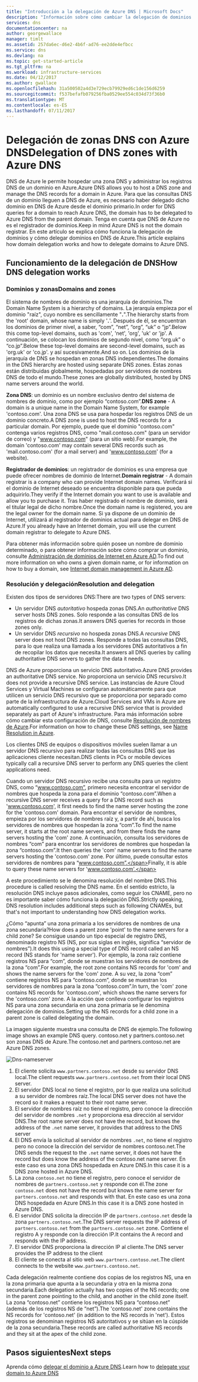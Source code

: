 ```yaml
---
title: "Introducción a la delegación de Azure DNS | Microsoft Docs"
description: "Información sobre cómo cambiar la delegación de dominios y usar los servidores de nombres DNS de Azure para ofrecer hospedaje de dominios."
services: dns
documentationcenter: na
author: georgewallace
manager: timlt
ms.assetid: 257da6ec-d6e2-4b6f-ad76-ee2dde4efbcc
ms.service: dns
ms.devlang: na
ms.topic: get-started-article
ms.tgt_pltfrm: na
ms.workload: infrastructure-services
ms.date: 04/12/2017
ms.author: gwallace
ms.openlocfilehash: 31a500502a4d3e729ecb79929ed6c1de156d6259
ms.sourcegitcommit: f537befafb079256fba0529ee554c034d73f36b0
ms.translationtype: MT
ms.contentlocale: es-ES
ms.lasthandoff: 07/11/2017
---
```

# <a name="delegation-of-dns-zones-with-azure-dns"></a><span data-ttu-id="794dd-103">Delegación de zonas DNS con Azure DNS</span><span class="sxs-lookup"><span data-stu-id="794dd-103">Delegation of DNS zones with Azure DNS</span></span>

<span data-ttu-id="794dd-104">DNS de Azure le permite hospedar una zona DNS y administrar los registros DNS de un dominio en Azure.</span><span class="sxs-lookup"><span data-stu-id="794dd-104">Azure DNS allows you to host a DNS zone and manage the DNS records for a domain in Azure.</span></span> <span data-ttu-id="794dd-105">Para que las consultas DNS de un dominio lleguen a DNS de Azure, es necesario haber delegado dicho dominio en DNS de Azure desde el dominio primario.</span><span class="sxs-lookup"><span data-stu-id="794dd-105">In order for DNS queries for a domain to reach Azure DNS, the domain has to be delegated to Azure DNS from the parent domain.</span></span> <span data-ttu-id="794dd-106">Tenga en cuenta que DNS de Azure no es el registrador de dominios.</span><span class="sxs-lookup"><span data-stu-id="794dd-106">Keep in mind Azure DNS is not the domain registrar.</span></span> <span data-ttu-id="794dd-107">En este artículo se explica cómo funciona la delegación de dominios y cómo delegar dominios en DNS de Azure.</span><span class="sxs-lookup"><span data-stu-id="794dd-107">This article explains how domain delegation works and how to delegate domains to Azure DNS.</span></span>

## <a name="how-dns-delegation-works"></a><span data-ttu-id="794dd-108">Funcionamiento de la delegación de DNS</span><span class="sxs-lookup"><span data-stu-id="794dd-108">How DNS delegation works</span></span>

### <a name="domains-and-zones"></a><span data-ttu-id="794dd-109">Dominios y zonas</span><span class="sxs-lookup"><span data-stu-id="794dd-109">Domains and zones</span></span>

<span data-ttu-id="794dd-110">El sistema de nombres de dominio es una jerarquía de dominios.</span><span class="sxs-lookup"><span data-stu-id="794dd-110">The Domain Name System is a hierarchy of domains.</span></span> <span data-ttu-id="794dd-111">La jerarquía empieza por el dominio "raíz", cuyo nombre es sencillamente "**.**".</span><span class="sxs-lookup"><span data-stu-id="794dd-111">The hierarchy starts from the 'root' domain, whose name is simply '**.**'.</span></span>  <span data-ttu-id="794dd-112">Después de él, se encuentran los dominios de primer nivel, a saber, “com”, “net”, “org”, “uk” o “jp”.</span><span class="sxs-lookup"><span data-stu-id="794dd-112">Below this come top-level domains, such as 'com', 'net', 'org', 'uk' or 'jp'.</span></span>  <span data-ttu-id="794dd-113">A continuación, se colocan los dominios de segundo nivel, como “org.uk” o “co.jp”.</span><span class="sxs-lookup"><span data-stu-id="794dd-113">Below these top-level domains are second-level domains, such as 'org.uk' or 'co.jp'.</span></span>  <span data-ttu-id="794dd-114">y así sucesivamente.</span><span class="sxs-lookup"><span data-stu-id="794dd-114">And so on.</span></span> <span data-ttu-id="794dd-115">Los dominios de la jerarquía de DNS se hospedan en zonas DNS independientes.</span><span class="sxs-lookup"><span data-stu-id="794dd-115">The domains in the DNS hierarchy are hosted using separate DNS zones.</span></span> <span data-ttu-id="794dd-116">Estas zonas están distribuidas globalmente, hospedadas por servidores de nombres DNS de todo el mundo.</span><span class="sxs-lookup"><span data-stu-id="794dd-116">These zones are globally distributed, hosted by DNS name servers around the world.</span></span>

<span data-ttu-id="794dd-117">**Zona DNS**: un dominio es un nombre exclusivo dentro del sistema de nombres de dominio, como por ejemplo “contoso.com”.</span><span class="sxs-lookup"><span data-stu-id="794dd-117">**DNS zone** - A domain is a unique name in the Domain Name System, for example 'contoso.com'.</span></span> <span data-ttu-id="794dd-118">Una zona DNS se usa para hospedar los registros DNS de un dominio concreto.</span><span class="sxs-lookup"><span data-stu-id="794dd-118">A DNS zone is used to host the DNS records for a particular domain.</span></span> <span data-ttu-id="794dd-119">Por ejemplo, puede que el dominio "contoso.com" contenga varios registros DNS, como "mail.contoso.com" (para un servidor de correo) y "www.contoso.com" (para un sitio web).</span><span class="sxs-lookup"><span data-stu-id="794dd-119">For example, the domain 'contoso.com' may contain several DNS records such as 'mail.contoso.com' (for a mail server) and 'www.contoso.com' (for a website).</span></span>

<span data-ttu-id="794dd-120">**Registrador de dominios**: un registrador de dominios es una empresa que puede ofrecer nombres de dominio de Internet.</span><span class="sxs-lookup"><span data-stu-id="794dd-120">**Domain registrar** - A domain registrar is a company who can provide Internet domain names.</span></span> <span data-ttu-id="794dd-121">Verificará si el dominio de Internet deseado se encuentra disponible para que pueda adquirirlo.</span><span class="sxs-lookup"><span data-stu-id="794dd-121">They verify if the Internet domain you want to use is available and allow you to purchase it.</span></span> <span data-ttu-id="794dd-122">Tras haber registrado el nombre de dominio, será el titular legal de dicho nombre.</span><span class="sxs-lookup"><span data-stu-id="794dd-122">Once the domain name is registered, you are the legal owner for the domain name.</span></span> <span data-ttu-id="794dd-123">Si ya dispone de un dominio de Internet, utilizará al registrador de dominios actual para delegar en DNS de Azure.</span><span class="sxs-lookup"><span data-stu-id="794dd-123">If you already have an Internet domain, you will use the current domain registrar to delegate to Azure DNS.</span></span>

<span data-ttu-id="794dd-124">Para obtener más información sobre quién posee un nombre de dominio determinado, o para obtener información sobre cómo comprar un dominio, consulte [Administración de dominios de Internet en Azure AD](https://msdn.microsoft.com/library/azure/hh969248.aspx).</span><span class="sxs-lookup"><span data-stu-id="794dd-124">To find out more information on who owns a given domain name, or for information on how to buy a domain, see [Internet domain management in Azure AD](https://msdn.microsoft.com/library/azure/hh969248.aspx).</span></span>

### <a name="resolution-and-delegation"></a><span data-ttu-id="794dd-125">Resolución y delegación</span><span class="sxs-lookup"><span data-stu-id="794dd-125">Resolution and delegation</span></span>

<span data-ttu-id="794dd-126">Existen dos tipos de servidores DNS:</span><span class="sxs-lookup"><span data-stu-id="794dd-126">There are two types of DNS servers:</span></span>

* <span data-ttu-id="794dd-127">Un servidor DNS *autoritativo* hospeda zonas DNS.</span><span class="sxs-lookup"><span data-stu-id="794dd-127">An *authoritative* DNS server hosts DNS zones.</span></span> <span data-ttu-id="794dd-128">Solo responde a las consultas DNS de los registros de dichas zonas.</span><span class="sxs-lookup"><span data-stu-id="794dd-128">It answers DNS queries for records in those zones only.</span></span>
* <span data-ttu-id="794dd-129">Un servidor DNS *recursivo* no hospeda zonas DNS.</span><span class="sxs-lookup"><span data-stu-id="794dd-129">A *recursive* DNS server does not host DNS zones.</span></span> <span data-ttu-id="794dd-130">Responde a todas las consultas DNS, para lo que realiza una llamada a los servidores DNS autoritativos a fin de recopilar los datos que necesita.</span><span class="sxs-lookup"><span data-stu-id="794dd-130">It answers all DNS queries by calling authoritative DNS servers to gather the data it needs.</span></span>

<span data-ttu-id="794dd-131">DNS de Azure proporciona un servicio DNS autoritativo.</span><span class="sxs-lookup"><span data-stu-id="794dd-131">Azure DNS provides an authoritative DNS service.</span></span>  <span data-ttu-id="794dd-132">No proporciona un servicio DNS recursivo.</span><span class="sxs-lookup"><span data-stu-id="794dd-132">It does not provide a recursive DNS service.</span></span> <span data-ttu-id="794dd-133">Las instancias de Azure Cloud Services y Virtual Machines se configuran automáticamente para que utilicen un servicio DNS recursivo que se proporciona por separado como parte de la infraestructura de Azure.</span><span class="sxs-lookup"><span data-stu-id="794dd-133">Cloud Services and VMs in Azure are automatically configured to use a recursive DNS service that is provided separately as part of Azure's infrastructure.</span></span> <span data-ttu-id="794dd-134">Para más información sobre cómo cambiar esta configuración de DNS, consulte [Resolución de nombres de Azure](../virtual-network/virtual-networks-name-resolution-for-vms-and-role-instances.md#name-resolution-using-your-own-dns-server).</span><span class="sxs-lookup"><span data-stu-id="794dd-134">For information on how to change these DNS settings, see [Name Resolution in Azure](../virtual-network/virtual-networks-name-resolution-for-vms-and-role-instances.md#name-resolution-using-your-own-dns-server).</span></span>

<span data-ttu-id="794dd-135">Los clientes DNS de equipos o dispositivos móviles suelen llamar a un servidor DNS recursivo para realizar todas las consultas DNS que las aplicaciones cliente necesitan.</span><span class="sxs-lookup"><span data-stu-id="794dd-135">DNS clients in PCs or mobile devices typically call a recursive DNS server to perform any DNS queries the client applications need.</span></span>

<span data-ttu-id="794dd-136">Cuando un servidor DNS recursivo recibe una consulta para un registro DNS, como “www.contoso.com”, primero necesita encontrar el servidor de nombres que hospeda la zona para el dominio “contoso.com”.</span><span class="sxs-lookup"><span data-stu-id="794dd-136">When a recursive DNS server receives a query for a DNS record such as 'www.contoso.com', it first needs to find the name server hosting the zone for the 'contoso.com' domain.</span></span> <span data-ttu-id="794dd-137">Para encontrar el servidor de nombres, empieza por los servidores de nombres raíz y, a partir de ahí, busca los servidores de nombres que hospedan la zona “com”.</span><span class="sxs-lookup"><span data-stu-id="794dd-137">To find the name server, it starts at the root name servers, and from there finds the name servers hosting the 'com' zone.</span></span> <span data-ttu-id="794dd-138">A continuación, consulta los servidores de nombres “com” para encontrar los servidores de nombres que hospedan la zona “contoso.com”.</span><span class="sxs-lookup"><span data-stu-id="794dd-138">It then queries the 'com' name servers to find the name servers hosting the 'contoso.com' zone.</span></span>  <span data-ttu-id="794dd-139">Por último, puede consultar estos servidores de nombres para “www.contoso.com”.</span><span class="sxs-lookup"><span data-stu-id="794dd-139">Finally, it is able to query these name servers for 'www.contoso.com'.</span></span>

<span data-ttu-id="794dd-140">A este procedimiento se le denomina resolución del nombre DNS.</span><span class="sxs-lookup"><span data-stu-id="794dd-140">This procedure is called resolving the DNS name.</span></span> <span data-ttu-id="794dd-141">En el sentido estricto, la resolución DNS incluye pasos adicionales, como seguir los CNAME, pero no es importante saber cómo funciona la delegación DNS.</span><span class="sxs-lookup"><span data-stu-id="794dd-141">Strictly speaking, DNS resolution includes additional steps such as following CNAMEs, but that's not important to understanding how DNS delegation works.</span></span>

<span data-ttu-id="794dd-142">¿Cómo “apunta” una zona primaria a los servidores de nombres de una zona secundaria?</span><span class="sxs-lookup"><span data-stu-id="794dd-142">How does a parent zone 'point' to the name servers for a child zone?</span></span> <span data-ttu-id="794dd-143">Se consigue usando un tipo especial de registro DNS, denominado registro NS (NS, por sus siglas en inglés, significa “servidor de nombres”).</span><span class="sxs-lookup"><span data-stu-id="794dd-143">It does this using a special type of DNS record called an NS record (NS stands for 'name server').</span></span> <span data-ttu-id="794dd-144">Por ejemplo, la zona raíz contiene registros NS para “com”, donde se muestran los servidores de nombres de la zona “com”.</span><span class="sxs-lookup"><span data-stu-id="794dd-144">For example, the root zone contains NS records for 'com' and shows the name servers for the 'com' zone.</span></span> <span data-ttu-id="794dd-145">A su vez, la zona “com” contiene registros NS para “contoso.com”, donde se muestran los servidores de nombres para la zona “contoso.com”.</span><span class="sxs-lookup"><span data-stu-id="794dd-145">In turn, the 'com' zone contains NS records for 'contoso.com', which shows the name servers for the 'contoso.com' zone.</span></span> <span data-ttu-id="794dd-146">A la acción que conlleva configurar los registros NS para una zona secundaria en una zona primaria se le denomina delegación de dominios.</span><span class="sxs-lookup"><span data-stu-id="794dd-146">Setting up the NS records for a child zone in a parent zone is called delegating the domain.</span></span>

<span data-ttu-id="794dd-147">La imagen siguiente muestra una consulta de DNS de ejemplo.</span><span class="sxs-lookup"><span data-stu-id="794dd-147">The following image shows an example DNS query.</span></span> <span data-ttu-id="794dd-148">contoso.net y partners.contoso.net son zonas DNS de Azure.</span><span class="sxs-lookup"><span data-stu-id="794dd-148">The contoso.net and partners.contoso.net are Azure DNS zones.</span></span>

![Dns-nameserver](./media/dns-domain-delegation/image1.png)

1. <span data-ttu-id="794dd-150">El cliente solicita `www.partners.contoso.net` desde su servidor DNS local.</span><span class="sxs-lookup"><span data-stu-id="794dd-150">The client requests `www.partners.contoso.net` from their local DNS server.</span></span>
1. <span data-ttu-id="794dd-151">El servidor DNS local no tiene el registro, por lo que realiza una solicitud a su servidor de nombres raíz.</span><span class="sxs-lookup"><span data-stu-id="794dd-151">The local DNS server does not have the record so it makes a request to their root name server.</span></span>
1. <span data-ttu-id="794dd-152">El servidor de nombres raíz no tiene el registro, pero conoce la dirección del servidor de nombres `.net` y proporciona esa dirección al servidor DNS.</span><span class="sxs-lookup"><span data-stu-id="794dd-152">The root name server does not have the record, but knows the address of the `.net` name server, it provides that address to the DNS server</span></span>
1. <span data-ttu-id="794dd-153">El DNS envía la solicitud al servidor de nombres `.net`, no tiene el registro pero no conoce la dirección del servidor de nombres contoso.net.</span><span class="sxs-lookup"><span data-stu-id="794dd-153">The DNS sends the request to the `.net` name server, it does not have the record but does know the address of the contoso.net name server.</span></span> <span data-ttu-id="794dd-154">En este caso es una zona DNS hospedada en Azure DNS.</span><span class="sxs-lookup"><span data-stu-id="794dd-154">In this case it is a DNS zone hosted in Azure DNS.</span></span>
1. <span data-ttu-id="794dd-155">La zona `contoso.net` no tiene el registro, pero conoce el servidor de nombres de `partners.contoso.net` y responde con él.</span><span class="sxs-lookup"><span data-stu-id="794dd-155">The zone `contoso.net` does not have the record but knows the name server for `partners.contoso.net` and responds with that.</span></span> <span data-ttu-id="794dd-156">En este caso es una zona DNS hospedada en Azure DNS.</span><span class="sxs-lookup"><span data-stu-id="794dd-156">In this case it is a DNS zone hosted in Azure DNS.</span></span>
1. <span data-ttu-id="794dd-157">El servidor DNS solicita la dirección IP de `partners.contoso.net` desde la zona `partners.contoso.net`.</span><span class="sxs-lookup"><span data-stu-id="794dd-157">The DNS server requests the IP address of `partners.contoso.net` from the `partners.contoso.net` zone.</span></span> <span data-ttu-id="794dd-158">Contiene el registro A y responde con la dirección IP.</span><span class="sxs-lookup"><span data-stu-id="794dd-158">It contains the A record and responds with the IP address.</span></span>
1. <span data-ttu-id="794dd-159">El servidor DNS proporciona la dirección IP al cliente.</span><span class="sxs-lookup"><span data-stu-id="794dd-159">The DNS server provides the IP address to the client</span></span>
1. <span data-ttu-id="794dd-160">El cliente se conecta al sitio web `www.partners.contoso.net`.</span><span class="sxs-lookup"><span data-stu-id="794dd-160">The client connects to the website `www.partners.contoso.net`.</span></span>

<span data-ttu-id="794dd-161">Cada delegación realmente contiene dos copias de los registros NS, una en la zona primaria que apunta a la secundaria y otra en la misma zona secundaria.</span><span class="sxs-lookup"><span data-stu-id="794dd-161">Each delegation actually has two copies of the NS records; one in the parent zone pointing to the child, and another in the child zone itself.</span></span> <span data-ttu-id="794dd-162">La zona “contoso.net” contiene los registros NS para “contoso.net” (además de los registros NS de “net”).</span><span class="sxs-lookup"><span data-stu-id="794dd-162">The 'contoso.net' zone contains the NS records for 'contoso.net' (in addition to the NS records in 'net').</span></span> <span data-ttu-id="794dd-163">Estos registros se denominan registros NS autoritativos y se sitúan en la cúspide de la zona secundaria.</span><span class="sxs-lookup"><span data-stu-id="794dd-163">These records are called authoritative NS records and they sit at the apex of the child zone.</span></span>

## <a name="next-steps"></a><span data-ttu-id="794dd-164">Pasos siguientes</span><span class="sxs-lookup"><span data-stu-id="794dd-164">Next steps</span></span>

<span data-ttu-id="794dd-165">Aprenda cómo [delegar el dominio a Azure DNS](dns-delegate-domain-azure-dns.md).</span><span class="sxs-lookup"><span data-stu-id="794dd-165">Learn how to [delegate your domain to Azure DNS](dns-delegate-domain-azure-dns.md)</span></span>

